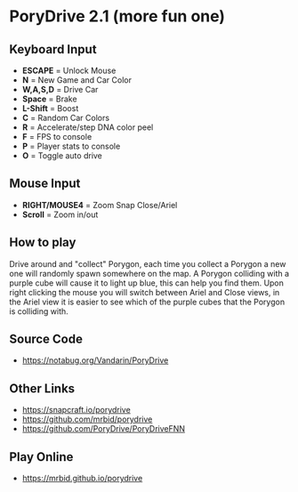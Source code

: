 # PoryDrive 2.1 (more fun one)

## Keyboard Input
* **ESCAPE** = Unlock Mouse
* **N** = New Game and Car Color
* **W,A,S,D** = Drive Car
* **Space** = Brake
* **L-Shift** = Boost
* **C** = Random Car Colors
* **R** = Accelerate/step DNA color peel
* **F** = FPS to console
* **P** = Player stats to console
* **O** = Toggle auto drive

## Mouse Input
* **RIGHT/MOUSE4** = Zoom Snap Close/Ariel
* **Scroll** = Zoom in/out

## How to play
Drive around and "collect" Porygon, each time you collect a Porygon a new one will randomly spawn somewhere on the map. A Porygon colliding with a purple cube will cause it to light up blue, this can help you find them. Upon right clicking the mouse you will switch between Ariel and Close views, in the Ariel view it is easier to see which of the purple cubes that the Porygon is colliding with.

## Source Code
* https://notabug.org/Vandarin/PoryDrive

## Other Links
* https://snapcraft.io/porydrive
* https://github.com/mrbid/porydrive
* https://github.com/PoryDrive/PoryDriveFNN

## Play Online
* https://mrbid.github.io/porydrive
